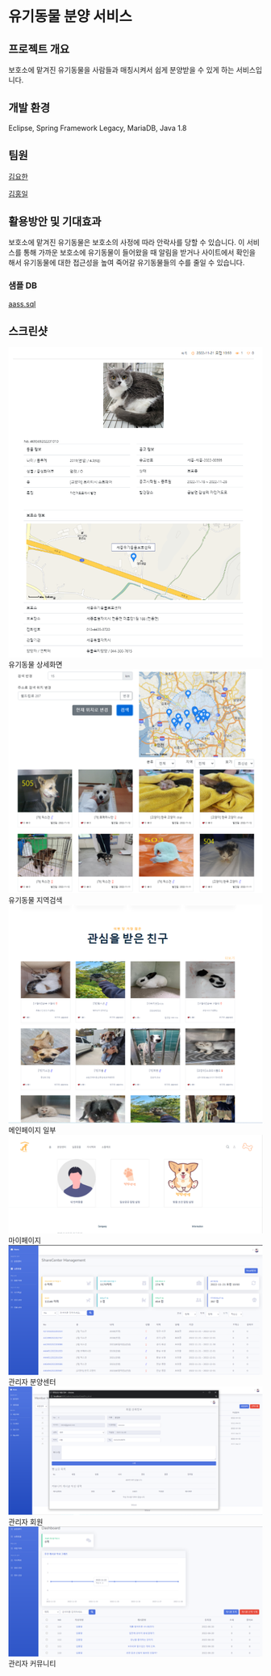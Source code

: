 # 유기동물 분양 서비스

## 프로젝트 개요

보호소에 맡겨진 유기동물을 사람들과 매칭시켜서 쉽게 분양받을 수 있게 하는 서비스입니다.

## 개발 환경

Eclipse, Spring Framework Legacy, MariaDB, Java 1.8

## 팀원
[김요한](https://github.com/choum97)

[김홍일](https://github.com/Hoil2)

## 활용방안 및 기대효과

보호소에 맡겨진 유기동물은 보호소의 사정에 따라 안락사를 당할 수 있습니다. 이 서비스를 통해 가까운 보호소에 유기동물이 들어왔을 때 알림을 받거나 사이트에서 확인을 해서 유기동물에 대한 접근성을 높여 죽어갈 유기동물들의 수를 줄일 수 있습니다.

### 샘플 DB

[aass.sql](https://s3.us-west-2.amazonaws.com/secure.notion-static.com/3b6aa5c0-5368-48a0-9061-d169c192d84b/aassdb2022-11-20_%EC%A0%84%EC%B2%B4DB.sql?X-Amz-Algorithm=AWS4-HMAC-SHA256&X-Amz-Content-Sha256=UNSIGNED-PAYLOAD&X-Amz-Credential=AKIAT73L2G45EIPT3X45%2F20221128%2Fus-west-2%2Fs3%2Faws4_request&X-Amz-Date=20221128T014040Z&X-Amz-Expires=86400&X-Amz-Signature=607e39ef823d3def96d29692a125fbecd56081cad5b2806d30a41294bd477039&X-Amz-SignedHeaders=host&response-content-disposition=filename%3D%22aassdb2022-11-20%2520%25EC%25A0%2584%25EC%25B2%25B4DB.sql%22&x-id=GetObject)

## 스크린샷

![3.PNG (1).png](images/7.png)  
유기동물 상세화면
![1.PNG (1).png](images/5.png)
유기동물 지역검색
![4.PNG (1).png](images/6.png)
메인페이지 일부
![5.PNG](images/2.png)
마이페이지
![6.PNG](images/1.png)
관리자 분양센터
![7.PNG](images/4.png)
관리자 회원
![8.PNG](images/3.png)
관리자 커뮤니티